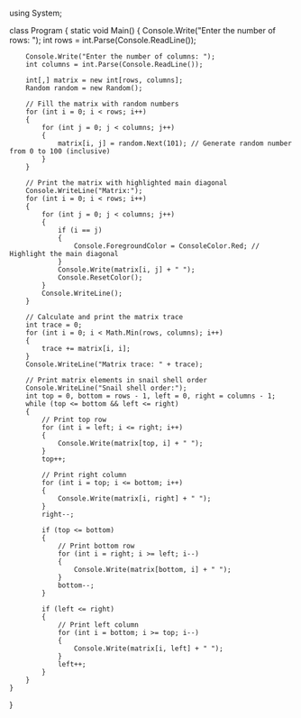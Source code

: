 using System;

class Program
{
    static void Main()
    {
        Console.Write("Enter the number of rows: ");
        int rows = int.Parse(Console.ReadLine());

        Console.Write("Enter the number of columns: ");
        int columns = int.Parse(Console.ReadLine());

        int[,] matrix = new int[rows, columns];
        Random random = new Random();

        // Fill the matrix with random numbers
        for (int i = 0; i < rows; i++)
        {
            for (int j = 0; j < columns; j++)
            {
                matrix[i, j] = random.Next(101); // Generate random number from 0 to 100 (inclusive)
            }
        }

        // Print the matrix with highlighted main diagonal
        Console.WriteLine("Matrix:");
        for (int i = 0; i < rows; i++)
        {
            for (int j = 0; j < columns; j++)
            {
                if (i == j)
                {
                    Console.ForegroundColor = ConsoleColor.Red; // Highlight the main diagonal
                }
                Console.Write(matrix[i, j] + " ");
                Console.ResetColor();
            }
            Console.WriteLine();
        }

        // Calculate and print the matrix trace
        int trace = 0;
        for (int i = 0; i < Math.Min(rows, columns); i++)
        {
            trace += matrix[i, i];
        }
        Console.WriteLine("Matrix trace: " + trace);

        // Print matrix elements in snail shell order
        Console.WriteLine("Snail shell order:");
        int top = 0, bottom = rows - 1, left = 0, right = columns - 1;
        while (top <= bottom && left <= right)
        {
            // Print top row
            for (int i = left; i <= right; i++)
            {
                Console.Write(matrix[top, i] + " ");
            }
            top++;

            // Print right column
            for (int i = top; i <= bottom; i++)
            {
                Console.Write(matrix[i, right] + " ");
            }
            right--;

            if (top <= bottom)
            {
                // Print bottom row
                for (int i = right; i >= left; i--)
                {
                    Console.Write(matrix[bottom, i] + " ");
                }
                bottom--;
            }

            if (left <= right)
            {
                // Print left column
                for (int i = bottom; i >= top; i--)
                {
                    Console.Write(matrix[i, left] + " ");
                }
                left++;
            }
        }
    }
}
